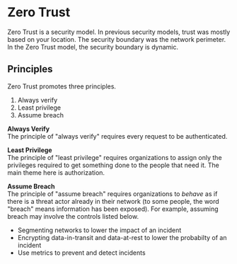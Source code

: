 # Zero Trust
Zero Trust is a security model. In previous security models, trust was mostly based on your location. The security boundary was the network perimeter. In the Zero Trust model, the security boundary is dynamic. 

## Principles
Zero Trust promotes three principles. 
1. Always verify
2. Least privilege
3. Assume breach

**Always Verify**  
The principle of "always verify" requires every request to be authenticated. 

**Least Privilege**  
The principle of "least privilege" requires organizations to assign only the privileges required to get something done to the people that need it. The main theme here is authorization. 

**Assume Breach**  
The principle of "assume breach" requires organizations to *behave* as if there is a threat actor already in their network (to some people, the word "breach" means information has been exposed). For example, assuming breach may involve the controls listed below. 
* Segmenting networks to lower the impact of an incident
* Encrypting data-in-transit and data-at-rest to lower the probabilty of an incident
* Use metrics to prevent and detect incidents